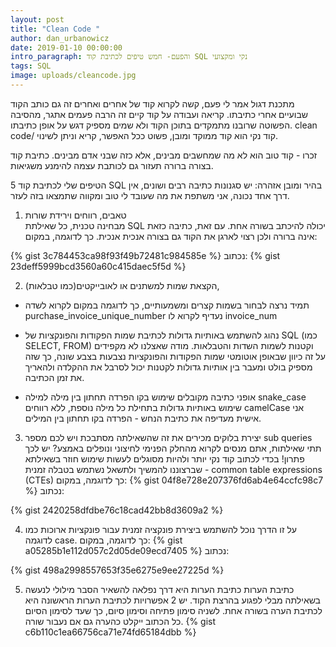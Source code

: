 ```yaml
---
layout: post
title: "Clean Code "
author: dan_urbanowicz
date: 2019-01-10 00:00:00
intro_paragraph: והפעם- חמש טיפים לכתיבת קוד SQL נקי ומקצועי
tags: SQL
image: uploads/cleancode.jpg
---
```

מתכנת דגול אמר לי פעם, קשה לקרוא קוד של אחרים ואחרים זה גם כותב הקוד שבועיים אחרי כתיבתו.
קריאה ועבודה על קוד קיים זה הרבה פעמים אתגר, מהסיבה הפשוטה שרובנו מתמקדים בתוכן הקוד ולא שמים מספיק דגש על אופן כתיבתו.
clean code/ קוד נקי 
הוא קוד ממוקד ומובן, פשוט ככל האפשר, קריא וניתן לשינוי.

זכרו - קוד טוב הוא לא מה שמחשבים מבינים, אלא כזה שבני אדם מבינים. 
כתיבת קוד בצורה ברורה תעזור גם לכותבת עצמה להימנע משגיאות.

5 הטיפים שלי לכתיבת קוד SQL בהיר ומובן 
אזהרה: יש סגנונות כתיבה רבים ושונים, אין דרך אחד נכונה, אני משתפת את מה שעובד לי טוב ומקווה שתמצאו בזה לעזר.

1. טאבים, רווחים וירידת שורות <br>
מבחינה טכנית, כל שאילתת SQL יכולה להיכתב בשורה אחת. עם זאת, כתיבה כזאת אינה ברורה ולכן רצוי לארגן את הקוד גם בצורה אנכית אנכית.
כך לדוגמה, במקום:

{% gist 3c784453ca98f93f49b72481c984585e %}
נכתוב:
{% gist 23deff5999bcd3560a60c415daec5f5d %}

2. הקצאת שמות למשתנים או לאובייקטים(כמו טבלאות), 
* תמיד נרצה לבחור בשמות קצרים ומשמעותיים, כך לדוגמה
במקום לקרוא לשדה purchase_invoice_unique_number נעדיף לקרוא לו invoice_num

* נהוג להשתמש באותיות גדולות לכתיבת שמות הפקודות והפונקציות של SQL (כמו SELECT, FROM) וקטנות לשמות השדות והטבלאות.
מודה שאצלנו לא מקפידים על זה כיוון שבאופן אוטומטי שמות הפקודות והפונקציות נצבעות בצבע שונה, כך שזה מספיק בולט ומעבר בין אותיות גדולות לקטנות יכול לסרבל את ההקלדה ולהאריך את זמן הכתיבה.

* אופני כתיבה מקובלים 
שימוש בקו הפרדה תחתון בין מילה למילה snake_case
שימוש באותיות גדולות בתחילת כל מילה נוספת, ללא רווחים camelCase
אני אישית מעדיפה את כתיבת הנחש - הפרדה בקו תחתון בין המילים.

3. יצירת בלוקים 
מכירים את זה שהשאילתה מסתבכת ויש לכם מספר sub queries תתי שאילתות, אתם מנסים לקרוא מהחלק הפנימי לחיצוני ונופלים באמצע? יש לכך פתרון!
בכדי לכתוב קוד נקי יותר ולהיות מסוגלים לעשות שימוש חוזר בשאילתא שברצוננו להמשיך ולתשאל נשתמש בטבלה זמנית - common table expressions (CTEs) 
כך לדוגמה, במקום:
{% gist 04f8e728e207376fd6ab4e64ccfc98c7 %}
נכתוב:

{% gist 2420258dfdbe76c18cad42bb8d3609a2 %}

4. על זו הדרך נוכל להשתמש ביצירת פונקציה זמנית עבור פונקציות ארוכות כמו לדוגמה case.
כך לדוגמה, במקום:
{% gist a05285b1e112d057c2d05de09ecd7405 %}
נכתוב:

{% gist 498a2998557653f35e6275e9ee27225d %}

5. כתיבת הערות
כתיבת הערות היא דרך נפלאה להשאיר הסבר מילולי לנעשה בשאילתה מבלי לפגוע בהרצת הקוד.
יש 2 אפשרויות לכתיבת הערות 
הראשונה היא לכתיבת הערה בשורה אחת. 
לשניה סימון פתיחה וסימון סיום, כך שעד לסימון הסיום כל הכתוב ייקלט כהערה גם אם נעבור שורה.
{% gist c6b110c1ea66756ca71e74fd65184dbb %}


